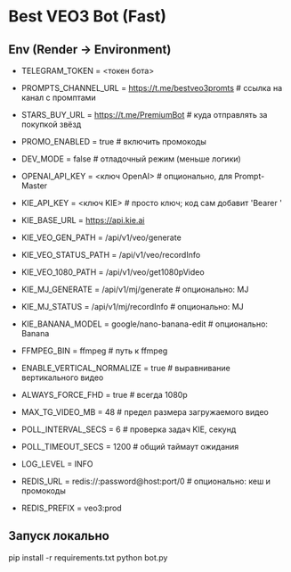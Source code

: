 # Best VEO3 Bot (Fast)

## Env (Render → Environment)
- TELEGRAM_TOKEN      = <токен бота>
- PROMPTS_CHANNEL_URL = https://t.me/bestveo3promts            # ссылка на канал с промптами
- STARS_BUY_URL       = https://t.me/PremiumBot                # куда отправлять за покупкой звёзд
- PROMO_ENABLED       = true                                   # включить промокоды
- DEV_MODE            = false                                  # отладочный режим (меньше логики)

- OPENAI_API_KEY      = <ключ OpenAI>                          # опционально, для Prompt-Master

- KIE_API_KEY         = <ключ KIE>                             # просто ключ; код сам добавит 'Bearer '
- KIE_BASE_URL        = https://api.kie.ai
- KIE_VEO_GEN_PATH    = /api/v1/veo/generate
- KIE_VEO_STATUS_PATH = /api/v1/veo/recordInfo
- KIE_VEO_1080_PATH   = /api/v1/veo/get1080pVideo
- KIE_MJ_GENERATE     = /api/v1/mj/generate                    # опционально: MJ
- KIE_MJ_STATUS       = /api/v1/mj/recordInfo                  # опционально: MJ
- KIE_BANANA_MODEL    = google/nano-banana-edit                # опционально: Banana

- FFMPEG_BIN                = ffmpeg                           # путь к ffmpeg
- ENABLE_VERTICAL_NORMALIZE = true                             # выравнивание вертикального видео
- ALWAYS_FORCE_FHD          = true                             # всегда 1080p
- MAX_TG_VIDEO_MB           = 48                               # предел размера загружаемого видео
- POLL_INTERVAL_SECS        = 6                                # проверка задач KIE, секунд
- POLL_TIMEOUT_SECS         = 1200                             # общий таймаут ожидания

- LOG_LEVEL = INFO

- REDIS_URL    = redis://:password@host:port/0                 # опционально: кеш и промокоды
- REDIS_PREFIX = veo3:prod

## Запуск локально
pip install -r requirements.txt
python bot.py
